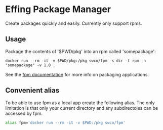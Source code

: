 # Effing Package Manager

Create packages quickly and easily. Currently only support rpms.

## Usage

Package the contents of '$PWD/pkg' into an rpm called 'somepackage':
```base
docker run --rm -it -v $PWD/pkg:/pkg swco/fpm -s dir -t rpm -n "somepackage" -v 1.0 .
```

See the [fpm documentation](https://github.com/jordansissel/fpm/wiki) for more
info on packaging applications.

## Convenient alias
To be able to use fpm as a local app create the following alias. The only limitation is that only your current directory and any subdirectoies can be accessed by fpm.

```bash
alias fpm='docker run --rm -it -v $PWD:/pkg swco/fpm'
```
